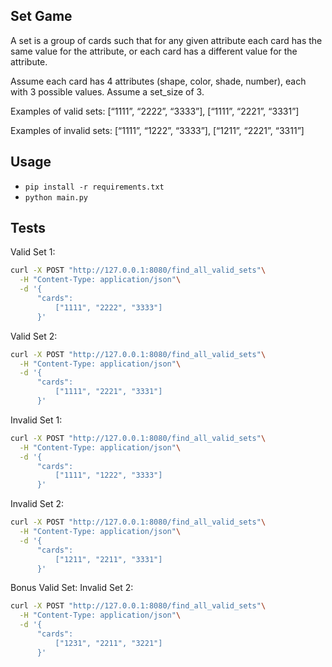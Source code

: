 ## Set Game

A set is a group of cards such that for any given attribute each card has the same value for the attribute, or each card has a different value for the attribute.  


Assume each card has 4 attributes (shape, color, shade, number), each with 3 possible values.  Assume a set_size of 3.


Examples of valid sets: [“1111”, “2222”, “3333”], [“1111”, “2221”, “3331”]

Examples of invalid sets: [“1111”, “1222”, “3333”], [“1211”, “2221”, “3311”]


## Usage
- `pip install -r requirements.txt`
- `python main.py`

## Tests
Valid Set 1:
```sh 
curl -X POST "http://127.0.0.1:8080/find_all_valid_sets"\
  -H "Content-Type: application/json"\
  -d '{
      "cards": 
          ["1111", "2222", "3333"]
      }'
```

Valid Set 2:
```sh 
curl -X POST "http://127.0.0.1:8080/find_all_valid_sets"\
  -H "Content-Type: application/json"\
  -d '{
      "cards": 
          ["1111", "2221", "3331"]
      }'
```

Invalid Set 1:
```sh 
curl -X POST "http://127.0.0.1:8080/find_all_valid_sets"\
  -H "Content-Type: application/json"\
  -d '{
      "cards": 
          ["1111", "1222", "3333"]
      }'
```

Invalid Set 2:
```sh 
curl -X POST "http://127.0.0.1:8080/find_all_valid_sets"\
  -H "Content-Type: application/json"\
  -d '{
      "cards": 
          ["1211", "2211", "3331"]
      }'
```


Bonus Valid Set:
Invalid Set 2:
```sh 
curl -X POST "http://127.0.0.1:8080/find_all_valid_sets"\
  -H "Content-Type: application/json"\
  -d '{
      "cards": 
          ["1231", "2211", "3221"]
      }'
```